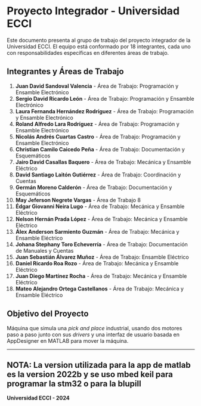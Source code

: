 # Proyecto Integrador - Universidad ECCI

Este documento presenta al grupo de trabajo del proyecto integrador de la Universidad ECCI. El equipo está conformado por 18 integrantes, cada uno con responsabilidades específicas en diferentes áreas de trabajo.

## Integrantes y Áreas de Trabajo

1. **Juan David Sandoval Valencia** - Área de Trabajo: Programación y Ensamble Electrónico  
2. **Sergio David Ricardo León** - Área de Trabajo: Programación y Ensamble Electrónico  
3. **Laura Fernanda Hernández Rodríguez** - Área de Trabajo: Programación y Ensamble Electrónico  
4. **Roland Alfredo Lara Rodríguez** - Área de Trabajo: Programación y Ensamble Electrónico  
5. **Nicolás Andrés Cuartas Castro** - Área de Trabajo: Programación y Ensamble Electrónico  
6. **Christian Camilo Caicedo Peña** - Área de Trabajo: Documentación y Esquemáticos  
7. **Jairo David Casallas Baquero** - Área de Trabajo: Mecánica y Ensamble Eléctrico  
8. **David Santiago Laitón Gutiérrez** - Área de Trabajo: Coordinación y Cuentas  
9. **Germán Moreno Calderón** - Área de Trabajo: Documentación y Esquemáticos  
10. **May Jeferson Negrete Vargas** - Área de Trabajo 8 
11. **Édgar Giovanni Neira Lugo** - Área de Trabajo: Mecánica y Ensamble Eléctrico  
12. **Nelson Hernán Prada López** - Área de Trabajo: Mecánica y Ensamble Eléctrico  
13. **Álex Anderson Sarmiento Guzmán** - Área de Trabajo: Mecánica y Ensamble Eléctrico  
14. **Johana Stephany Toro Echeverría** - Área de Trabajo: Documentación de Manuales y Cuentas  
15. **Juan Sebastián Álvarez Muñoz** - Área de Trabajo: Ensamble Eléctrico  
16. **Daniel Ricardo Roa Rozo** - Área de Trabajo: Mecánica y Ensamble Eléctrico  
17. **Juan Diego Martínez Rocha** - Área de Trabajo: Mecánica y Ensamble Eléctrico  
18. **Mateo Alejandro Ortega Castellanos** - Área de Trabajo: Mecánica y Ensamble Eléctrico  

## Objetivo del Proyecto  
Máquina que simula una *pick and place* industrial, usando dos motores paso a paso junto con sus *drivers* y una interfaz de usuario basada en AppDesigner en MATLAB para mover la máquina.

---

## NOTA: La version utilizada para la app de matlab es la version 2022b y se uso mbed keil para programar la stm32 o para la blupill

**Universidad ECCI - 2024**
